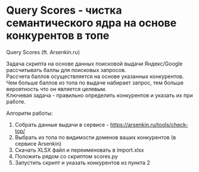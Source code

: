 # Query Scores - чистка семантического ядра на основе конкурентов в топе
Query Scores (ft. Arsenkin.ru)

Задача скрипта на основе данных поисковой выдачи Яндекс/Google рассчитывать баллы для поисковых запросов.  
Рассчета баллов осуществляется на основе указанных конкурентов.  
Чем больше баллов из топа по выдаче набирает запрос, тем больше вероятность что он является целевым.  
Ключевая задача - правильно определить конкурентов и указать их при работе.

Алгоритм работы:  
1. Собрать данные выдачи в сервисе - https://arsenkin.ru/tools/check-top/
2. Выбрать из топа по видимости доменов ваших конкурентов (в сервисе Arsenkin)
3. Скачать XLSX файл и переименовать в import.xlsx
4. Положить рядом со скриптом scores.py 
5. Запустить скрипт и указать конкурентов из пункта 2
